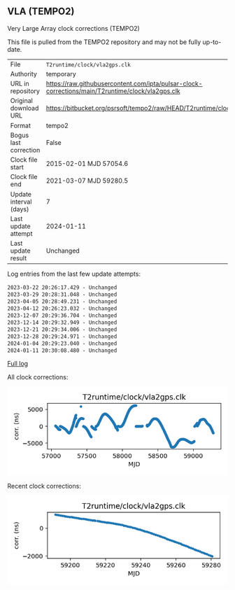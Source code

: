 
## VLA (TEMPO2)

Very Large Array clock corrections (TEMPO2)

This file is pulled from the TEMPO2 repository and may not be fully
up-to-date.

|     |     |
|:--- |:--- |
| File | `T2runtime/clock/vla2gps.clk` |
| Authority | temporary |
| URL in repository | <https://raw.githubusercontent.com/ipta/pulsar-clock-corrections/main/T2runtime/clock/vla2gps.clk> |
| Original download URL | <https://bitbucket.org/psrsoft/tempo2/raw/HEAD/T2runtime/clock/vla2gps.clk> |
| Format | tempo2 |
| Bogus last correction | False |
| Clock file start | 2015-02-01 MJD 57054.6 |
| Clock file end | 2021-03-07 MJD 59280.5 |
| Update interval (days) | 7 |
| Last update attempt | 2024-01-11 |
| Last update result | Unchanged |

Log entries from the last few update attempts:
```
2023-03-22 20:26:17.429 - Unchanged
2023-03-29 20:28:31.048 - Unchanged
2023-04-05 20:28:49.231 - Unchanged
2023-04-12 20:26:23.032 - Unchanged
2023-12-07 20:29:36.704 - Unchanged
2023-12-14 20:29:32.949 - Unchanged
2023-12-21 20:29:34.006 - Unchanged
2023-12-28 20:29:24.971 - Unchanged
2024-01-04 20:29:23.040 - Unchanged
2024-01-11 20:30:08.480 - Unchanged
```
[Full log](https://raw.githubusercontent.com/ipta/pulsar-clock-corrections/main/log/T2runtime/clock/vla2gps.clk.log)


All clock corrections:

![plot of all clock corrections](vla2gps.clk.png "All corrections")

Recent clock corrections:

![plot of recent clock corrections](vla2gps.clk.short.png "Recent corrections")

